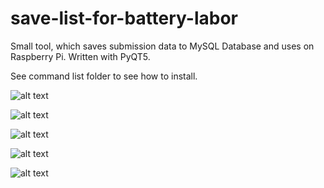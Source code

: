 # save-list-for-battery-labor

Small tool, which saves submission data to MySQL Database and uses on Raspberry Pi. Written with PyQT5.

See command list folder to see how to install.

![alt text](https://raw.githubusercontent.com/anhtu91/save-list-for-battery-labor/main/photo/remmina_Quick%20Connect_192.168.1.2_20201214-115857%2C506410.png)

![alt text](https://raw.githubusercontent.com/anhtu91/save-list-for-battery-labor/main/photo/remmina_Quick%20Connect_192.168.1.2_20201214-115910%2C784678.png)

![alt text](https://raw.githubusercontent.com/anhtu91/save-list-for-battery-labor/main/photo/remmina_Quick%20Connect_192.168.1.2_20201214-115922%2C830726.png)

![alt text](https://raw.githubusercontent.com/anhtu91/save-list-for-battery-labor/main/photo/remmina_Quick%20Connect_192.168.1.2_20201214-115934%2C626842.png)

![alt text](https://raw.githubusercontent.com/anhtu91/save-list-for-battery-labor/main/photo/remmina_Quick%20Connect_192.168.1.2_20201214-11595%2C600507.png)
